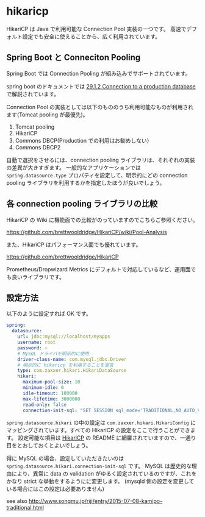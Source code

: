 # hikaricp

HikariCP は Java で利用可能な Connection Pool 実装の一つです。
高速でデフォルト設定でも安全に使えることから、広く利用されています。

## Spring Boot と Conneciton Pooling

Spring Boot では Connection Pooling が組み込みでサポートされています。

spring boot のドキュメントでは [29.1.2 Connection to a production database](http://docs.spring.io/spring-boot/docs/current/reference/html/boot-features-sql.html) で解説されています。

Connection Pool の実装としては以下のもののうち利用可能なものが利用されます(Tomcat pooling が最優先)。

 1. Tomcat pooling
 2. HikariCP
 3. Commons DBCP(Production での利用はお勧めしない）
 4. Commons DBCP2

自動で選択をさせるには、connection pooling ライブラリは、それぞれの実装の差異が大きすぎます。
一般的なアプリケーションでは `spring.datasource.type` プロパティを設定して、明示的にどの connection pooling ライブラリを利用するかを指定したほうが良いでしょう。

## 各 connection pooling ライブラリの比較

HikariCP の Wiki に機能面での比較がのっていますのでこちらご参照ください。

https://github.com/brettwooldridge/HikariCP/wiki/Pool-Analysis

また、HikariCP はパフォーマンス面でも優れています。

https://github.com/brettwooldridge/HikariCP

Prometheus/Dropwizard Metrics にデフォルトで対応しているなど、運用面でも良いライブラリです。

## 設定方法

以下のように設定すれば OK です。

```yml
spring:
  datasource:
    url: jdbc:mysql://localhost/myapps
    username: root
    password: ~
    # MySQL ドライバを明示的に使用
    driver-class-name: com.mysql.jdbc.Driver
    # 明示的に hikaricp を利用することを宣言
    type: com.zaxxer.hikari.HikariDataSource
    hikari:
      maximum-pool-size: 10
      minimum-idle: 0
      idle-timeout: 100000
      max-lifetime: 3000000
      read-only: false
      connection-init-sql: "SET SESSION sql_mode='TRADITIONAL,NO_AUTO_VALUE_ON_ZERO,ONLY_FULL_GROUP_BY'"
```

`spring.datasource.hikari` の中の設定は `com.zaxxer.hikari.HikariConfig` にマッピングされています。すべての HikariCP の設定をここで行うことができます。
設定可能な項目は [HikariCP](https://github.com/brettwooldridge/HikariCP) の README に網羅されていますので、一通り目をとおしておくとよいでしょう。

得に MySQL の場合、設定していただきたいのは `spring.datasource.hikari.connection-init-sql` です。
MySQL は歴史的な理由により、異常に data の validation がゆるく設定されているのですが、これをかなり strict な挙動をするようにに変更します。
(mysqld 側の設定を変更している場合にはこの設定は必要ありません)

see also http://www.songmu.jp/riji/entry/2015-07-08-kamipo-traditional.html